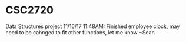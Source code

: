 # CSC2720
Data Structures project
11/16/17 11:48AM: Finished employee clock, may need to be cahnged to fit other functions, let me know ~Sean
